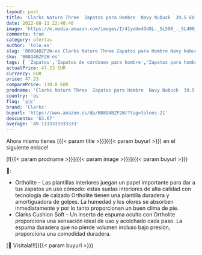 ```yaml
---
layout: post
title: 'Clarks Nature Three  Zapatos para Hombre  Navy Nubuck  39.5 EU'
date: 2022-08-11 22:48:48
image: 'https://m.media-amazon.com/images/I/41ywUe4Od8L._SL500_._SL400_.jpg'
comments: true
category: ofertas
author: 'tole.es'
slug: 'B08Q4BZP2W-es Clarks Nature Three Zapatos para Hombre Navy Nubuck 39.5 EU'
sku: 'B08Q4BZP2W-es'
tags: [ 'Zapatos','Zapatos de cordones para hombre','Zapatos para hombre','Zapatos y complementos','clarks','zapatos','🇪🇸', ]
actualPrice: 47.23 EUR
currency: EUR
price: 47.23
comparePrice: 130.0 EUR
prodname: 'Clarks Nature Three  Zapatos para Hombre  Navy Nubuck  39.5 EU'
country: 'es'
flag: '🇪🇸'
brand: 'Clarks'
buyurl: 'https://www.amazon.es/dp/B08Q4BZP2W/?tag=tolees-21'
descuento: '63.67'
average: '49.1133333333333'
---
```


Ahora mismo tienes [{{< param title >}}]({{< param buyurl >}}) en el siguiente enlace!

[![{{< param prodname >}}]({{< param image >}})]({{< param buyurl >}})

🔎:

- Ortholite – Las plantillas interiores juegan un papel importante para dar a tus zapatos un uso cómodo: estas suelas interiores de alta calidad con tecnología de calzado Ortholite tienen una plantilla duradera y amortiguadora de golpes. La humedad y los olores se absorben inmediatamente y por lo tanto proporcionan un buen clima de pie.
- Clarks Cushion Soft – Un inserto de espuma oculto con Ortholite proporciona una sensación ideal de uso y acolchado cada paso. La espuma duradera que no pierde volumen incluso bajo presión, proporciona una comodidad duradera.

[🛒 Visítala!!!]({{< param buyurl >}})

